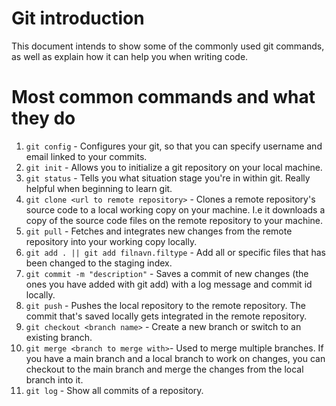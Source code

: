 # Git introduction
This document intends to show some of the commonly used git commands, as well as explain how it can help you when writing code.

# Most common commands and what they do
1. `git config` - Configures your git, so that you can specify username and email linked to your commits.
2. `git init` - Allows you to initialize a git repository on your local machine.
3. `git status` - Tells you what situation stage you're in within git. Really helpful when beginning to learn git.
4. `git clone <url to remote repository>` - Clones a remote repository's source code to a local working copy on your machine. I.e it downloads a copy of the source code files on the remote repository to your machine.
5. `git pull` - Fetches and integrates new changes from the remote repository into your working copy locally. 
6. `git add . || git add filnavn.filtype` - Add all or specific files that has been changed to the staging index.
7. `git commit -m "description"` - Saves a commit of new changes (the ones you have added with git add) with a log message and commit id locally.
8. `git push` - Pushes the local repository to the remote repository. The commit that's saved locally gets integrated in the remote repository.
9. `git checkout <branch name>` - Create a new branch or switch to an existing branch.
10. `git merge <branch to merge with>`- Used to merge multiple branches. If you have a main branch and a local branch to work on changes, you can checkout to the main branch and merge the changes from the local branch into it.
11. `git log` - Show all commits of a repository.


